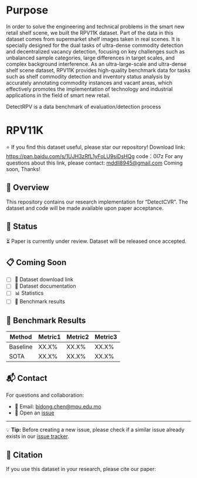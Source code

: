 # Purpose
In order to solve the engineering and technical problems in the smart new retail shelf scene, we built the RPV11K dataset. Part of the data in this dataset comes from supermarket shelf images taken in real scenes. It is specially designed for the dual tasks of ultra-dense commodity detection and decentralized vacancy detection, focusing on key challenges such as unbalanced sample categories, large differences in target scales, and complex background interference. As an ultra-large-scale and ultra-dense shelf scene dataset, RPV11K provides high-quality benchmark data for tasks such as shelf commodity detection and inventory status analysis by accurately annotating commodity instances and vacant areas, which effectively promotes the implementation of technology and industrial applications in the field of smart new retail.

DetectRPV is a  data benchmark of evaluation/detection process
# RPV11K 
⭐ If you find this dataset useful, please star our repository!
Download link: https://pan.baidu.com/s/1UJH3zRfL1yFoLU9siDsHQg 
code：0l7z 
For any questions about this link, please contact: mddll8945@gmail.com
Coming soon, Thanks!
## 📖 Overview
This repository contains our research implementation for “DetectCVR”. The dataset and code will be made available upon paper acceptance.

## 🔄 Status
⏳ Paper is currently under review. Dataset will be released once accepted.

## 📋 Coming Soon
- [ ] 💾 Dataset download link
- [ ] 📝 Dataset documentation
- [ ] 📊 Statistics
- [ ] 📌 Benchmark results

## 🎯 Benchmark Results
| Method | Metric1 | Metric2 | Metric3 |
|--------|---------|---------|---------|
| Baseline| XX.X%   | XX.X%   | XX.X%   |
| SOTA    | XX.X%   | XX.X%   | XX.X%   |

## 📬 Contact
For questions and collaboration:
- 📮 Email: bidong.chen@mpu.edu.mo
- 🔧 Open an [issue](../../issues/new)
---
💡 **Tip:** Before creating a new issue, please check if a similar issue already exists in our [issue tracker](../../issues).

## 📝 Citation
If you use this dataset in your research, please cite our paper:
```bibtex

